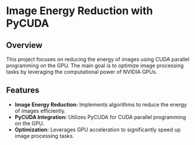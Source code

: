 # Image Energy Reduction with PyCUDA

## Overview

This project focuses on reducing the energy of images using CUDA parallel programming on the GPU. The main goal is to optimize image processing tasks by leveraging the computational power of NVIDIA GPUs.

## Features

- **Image Energy Reduction:** Implements algorithms to reduce the energy of images efficiently.
- **PyCUDA Integration:** Utilizes PyCUDA for CUDA parallel programming on the GPU.
- **Optimization:** Leverages GPU acceleration to significantly speed up image processing tasks.
